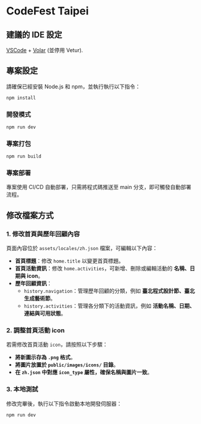 # CodeFest Taipei

## 建議的 IDE 設定

[VSCode](https://code.visualstudio.com/) + [Volar](https://marketplace.visualstudio.com/items?itemName=Vue.volar) (並停用 Vetur).

## 專案設定

請確保已經安裝 Node.js 和 npm，並執行執行以下指令：

```sh
npm install
```

### 開發模式

```bash
npm run dev
```

### 專案打包

```bash
npm run build
```

### 專案部署

專案使用 CI/CD 自動部署，只需將程式碼推送至 main 分支，即可觸發自動部署流程。

## 修改檔案方式

### 1. 修改首頁與歷年回顧內容

頁面內容位於 `assets/locales/zh.json` 檔案，可編輯以下內容：

- **首頁標題**：修改 `home.title` 以變更首頁標題。
- **首頁活動資訊**：修改 `home.activities`，可新增、刪除或編輯活動的 **名稱、日期與 icon**。
- **歷年回顧資訊**：
  - `history.navigation`：管理歷年回顧的分類，例如 **臺北程式設計節、臺北生成藝術節**。
  - `history.activities`：管理各分類下的活動資訊，例如 **活動名稱、日期、連結與可用狀態**。

### 2. 調整首頁活動 icon

若需修改首頁活動 `icon`，請按照以下步驟：

- **將新圖示存為 `.png` 格式**。
- **將圖片放置於 `public/images/icons/` 目錄**。
- **在 `zh.json` 中對應 `icon_type` 屬性，確保名稱與圖片一致**。

### 3. 本地測試

修改完畢後，執行以下指令啟動本地開發伺服器：

```sh
npm run dev
```
